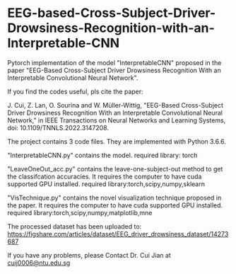 # EEG-based-Cross-Subject-Driver-Drowsiness-Recognition-with-an-Interpretable-CNN
Pytorch implementation of the model "InterpretableCNN" proposed in the paper "EEG-Based Cross-Subject Driver Drowsiness Recognition With an Interpretable Convolutional Neural Network".

If you find the codes useful, pls cite the paper:

J. Cui, Z. Lan, O. Sourina and W. Müller-Wittig, "EEG-Based Cross-Subject Driver Drowsiness Recognition With an Interpretable Convolutional Neural Network," in IEEE Transactions on Neural Networks and Learning Systems, doi: 10.1109/TNNLS.2022.3147208.

The project contains 3 code files. They are implemented with Python 3.6.6.

"InterpretableCNN.py" contains the model. required library: torch

"LeaveOneOut_acc.py" contains the leave-one-subject-out method to get the classifcation accuracies. It requires the computer to have cuda supported GPU installed. required library:torch,scipy,numpy,sklearn

"VisTechnique.py" contains the novel visualization technique proposed in the paper. It requires the computer to have cuda supported GPU installed. required library:torch,scipy,numpy,matplotlib,mne

The processed dataset has been uploaded to: https://figshare.com/articles/dataset/EEG_driver_drowsiness_dataset/14273687

If you have any problems, please Contact Dr. Cui Jian at cuij0006@ntu.edu.sg
